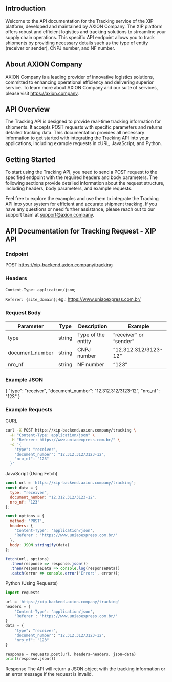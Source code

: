 ## Introduction
Welcome to the API documentation for the Tracking service of the XIP platform, developed and maintained by AXION Company. The XIP platform offers robust and efficient logistics and tracking solutions to streamline your supply chain operations. This specific API endpoint allows you to track shipments by providing necessary details such as the type of entity (receiver or sender), CNPJ number, and NF number.

## About AXION Company
AXION Company is a leading provider of innovative logistics solutions, committed to enhancing operational efficiency and delivering superior service. To learn more about AXION Company and our suite of services, please visit https://axion.company.

## API Overview
The Tracking API is designed to provide real-time tracking information for shipments. It accepts POST requests with specific parameters and returns detailed tracking data. This documentation provides all necessary information to get started with integrating the Tracking API into your applications, including example requests in cURL, JavaScript, and Python.

## Getting Started
To start using the Tracking API, you need to send a POST request to the specified endpoint with the required headers and body parameters. The following sections provide detailed information about the request structure, including headers, body parameters, and example requests.

Feel free to explore the examples and use them to integrate the Tracking API into your system for efficient and accurate shipment tracking. If you have any questions or need further assistance, please reach out to our support team at support@axion.company.

## API Documentation for Tracking Request - XIP API

### Endpoint
POST https://xip-backend.axion.company/tracking

### Headers
`Content-Type: application/json`;

`Referer: {site_domain}`; eg.: https://www.uniaoexpress.com.br/

### Request Body

| Parameter | Type | Description | Example | 
| ------------- | ------------- | ------------- | ------------- |
| type | string | Type of the entity | “receiver” or “sender” | 
| document_number | string | CNPJ number | “12.312.312/3123-12” | 
| nro_nf | string | NF number | “123” | 

### Example JSON
{
  "type": "receiver",
  "document_number": "12.312.312/3123-12",
  "nro_nf": "123"
}

### Example Requests
CURL
```bash
curl -X POST https://xip-backend.axion.company/tracking \
  -H "Content-Type: application/json" \
  -H "Referer: https://www.uniaoexpress.com.br/" \
  -d '{
    "type": "receiver",
    "document_number": "12.312.312/3123-12",
    "nro_nf": "123"
  }'
```
JavaScript (Using Fetch)
```js
const url = 'https://xip-backend.axion.company/tracking';
const data = {
  type: "receiver",
  document_number: "12.312.312/3123-12",
  nro_nf: "123"
};

const options = {
  method: 'POST',
  headers: {
    'Content-Type': 'application/json',
    'Referer': 'https://www.uniaoexpress.com.br/'
  },
  body: JSON.stringify(data)
};

fetch(url, options)
  .then(response => response.json())
  .then(responseData => console.log(responseData))
  .catch(error => console.error('Error:', error));
```

Python (Using Requests)
```python
import requests

url = 'https://xip-backend.axion.company/tracking'
headers = {
    'Content-Type': 'application/json',
    'Referer': 'https://www.uniaoexpress.com.br/'
}
data = {
    "type": "receiver",
    "document_number": "12.312.312/3123-12",
    "nro_nf": "123"
}

response = requests.post(url, headers=headers, json=data)
print(response.json())
```

Response
The API will return a JSON object with the tracking information or an error message if the request is invalid. 
